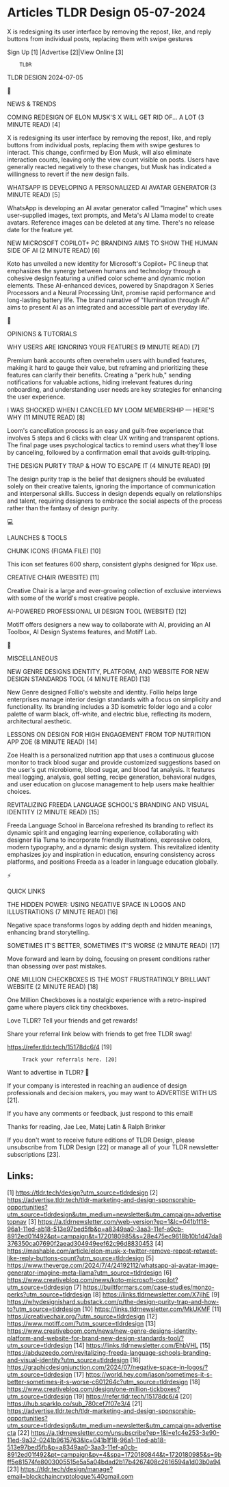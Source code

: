 # Articles TLDR Design 05-07-2024

X is redesigning its user interface by removing the repost, like, and
reply buttons from individual posts, replacing them with swipe
gestures  

 Sign Up [1] |Advertise [2]|View Online [3] 

		TLDR 

TLDR DESIGN 2024-07-05

📱 

NEWS & TRENDS

 COMING REDESIGN OF ELON MUSK'S X WILL GET RID OF... A LOT (3 MINUTE
READ) [4] 

 X is redesigning its user interface by removing the repost, like, and
reply buttons from individual posts, replacing them with swipe
gestures to interact. This change, confirmed by Elon Musk, will also
eliminate interaction counts, leaving only the view count visible on
posts. Users have generally reacted negatively to these changes, but
Musk has indicated a willingness to revert if the new design fails. 

 WHATSAPP IS DEVELOPING A PERSONALIZED AI AVATAR GENERATOR (3 MINUTE
READ) [5] 

 WhatsApp is developing an AI avatar generator called "Imagine" which
uses user-supplied images, text prompts, and Meta's AI Llama model to
create avatars. Reference images can be deleted at any time. There's
no release date for the feature yet. 

 NEW MICROSOFT COPILOT+ PC BRANDING AIMS TO SHOW THE HUMAN SIDE OF AI
(2 MINUTE READ) [6] 

 Koto has unveiled a new identity for Microsoft's Copilot+ PC lineup
that emphasizes the synergy between humans and technology through a
cohesive design featuring a unified color scheme and dynamic motion
elements. These AI-enhanced devices, powered by Snapdragon X Series
Processors and a Neural Processing Unit, promise rapid performance and
long-lasting battery life. The brand narrative of "Illumination
through AI" aims to present AI as an integrated and accessible part of
everyday life. 

🚀 

OPINIONS & TUTORIALS

 WHY USERS ARE IGNORING YOUR FEATURES (9 MINUTE READ) [7] 

 Premium bank accounts often overwhelm users with bundled features,
making it hard to gauge their value, but reframing and prioritizing
these features can clarify their benefits. Creating a "perk hub,"
sending notifications for valuable actions, hiding irrelevant features
during onboarding, and understanding user needs are key strategies for
enhancing the user experience. 

 I WAS SHOCKED WHEN I CANCELED MY LOOM MEMBERSHIP — HERE'S WHY (11
MINUTE READ) [8] 

 Loom's cancellation process is an easy and guilt-free experience that
involves 5 steps and 6 clicks with clear UX writing and transparent
options. The final page uses psychological tactics to remind users
what they'll lose by canceling, followed by a confirmation email that
avoids guilt-tripping. 

 THE DESIGN PURITY TRAP & HOW TO ESCAPE IT (4 MINUTE READ) [9] 

 The design purity trap is the belief that designers should be
evaluated solely on their creative talents, ignoring the importance of
communication and interpersonal skills. Success in design depends
equally on relationships and talent, requiring designers to embrace
the social aspects of the process rather than the fantasy of design
purity. 

💻 

LAUNCHES & TOOLS

 CHUNK ICONS (FIGMA FILE) [10] 

 This icon set features 600 sharp, consistent glyphs designed for 16px
use. 

 CREATIVE CHAIR (WEBSITE) [11] 

 Creative Chair is a large and ever-growing collection of exclusive
interviews with some of the world's most creative people. 

 AI-POWERED PROFESSIONAL UI DESIGN TOOL (WEBSITE) [12] 

 Motiff offers designers a new way to collaborate with AI, providing
an AI Toolbox, AI Design Systems features, and Motiff Lab. 

🎁 

MISCELLANEOUS

 NEW GENRE DESIGNS IDENTITY, PLATFORM, AND WEBSITE FOR NEW DESIGN
STANDARDS TOOL (4 MINUTE READ) [13] 

 New Genre designed Follio's website and identity. Follio helps large
enterprises manage interior design standards with a focus on
simplicity and functionality. Its branding includes a 3D isometric
folder logo and a color palette of warm black, off-white, and electric
blue, reflecting its modern, architectural aesthetic. 

 LESSONS ON DESIGN FOR HIGH ENGAGEMENT FROM TOP NUTRITION APP ZOE (8
MINUTE READ) [14] 

 Zoe Health is a personalized nutrition app that uses a continuous
glucose monitor to track blood sugar and provide customized
suggestions based on the user's gut microbiome, blood sugar, and blood
fat analysis. It features meal logging, analysis, goal setting, recipe
generation, behavioral nudges, and user education on glucose
management to help users make healthier choices. 

 REVITALIZING FREEDA LANGUAGE SCHOOL'S BRANDING AND VISUAL IDENTITY (2
MINUTE READ) [15] 

 Freeda Language School in Barcelona refreshed its branding to reflect
its dynamic spirit and engaging learning experience, collaborating
with designer Ilía Tuma to incorporate friendly illustrations,
expressive colors, modern typography, and a dynamic design system.
This revitalized identity emphasizes joy and inspiration in education,
ensuring consistency across platforms, and positions Freeda as a
leader in language education globally. 

⚡ 

QUICK LINKS

 THE HIDDEN POWER: USING NEGATIVE SPACE IN LOGOS AND ILLUSTRATIONS (7
MINUTE READ) [16] 

 Negative space transforms logos by adding depth and hidden meanings,
enhancing brand storytelling. 

 SOMETIMES IT'S BETTER, SOMETIMES IT'S WORSE (2 MINUTE READ) [17] 

 Move forward and learn by doing, focusing on present conditions
rather than obsessing over past mistakes. 

 ONE MILLION CHECKBOXES IS THE MOST FRUSTRATINGLY BRILLIANT WEBSITE (2
MINUTE READ) [18] 

 One Million Checkboxes is a nostalgic experience with a
retro-inspired game where players click tiny checkboxes. 

Love TLDR? Tell your friends and get rewards!

 Share your referral link below with friends to get free TLDR swag! 

 https://refer.tldr.tech/15178dc6/4 [19] 

		 Track your referrals here. [20] 

Want to advertise in TLDR? 📰

 If your company is interested in reaching an audience of design
professionals and decision makers, you may want to ADVERTISE WITH US
[21]. 

 If you have any comments or feedback, just respond to this email! 

Thanks for reading, 
Jae Lee, Matej Latin & Ralph Brinker 

If you don't want to receive future editions of TLDR Design, please
unsubscribe from TLDR Design [22] or manage all of your TLDR
newsletter subscriptions [23]. 

 

Links:
------
[1] https://tldr.tech/design?utm_source=tldrdesign
[2] https://advertise.tldr.tech/tldr-marketing-and-design-sponsorship-opportunities?utm_source=tldrdesign&utm_medium=newsletter&utm_campaign=advertisetopnav
[3] https://a.tldrnewsletter.com/web-version?ep=1&lc=041b1f18-96a1-11ed-ab18-513e97bed5fb&p=a8349aa0-3aa3-11ef-a0cb-8912ed01f492&pt=campaign&t=1720180985&s=28e475ec9618b10b1d47da8376350ca07690f2aead304949eef62c96d8830453
[4] https://mashable.com/article/elon-musk-x-twitter-remove-repost-retweet-like-reply-buttons-count?utm_source=tldrdesign
[5] https://www.theverge.com/2024/7/4/24192112/whatsapp-ai-avatar-image-generator-imagine-meta-llama?utm_source=tldrdesign
[6] https://www.creativebloq.com/news/koto-microsoft-copilot?utm_source=tldrdesign
[7] https://builtformars.com/case-studies/monzo-perks?utm_source=tldrdesign
[8] https://links.tldrnewsletter.com/X7jIhE
[9] https://whydesignishard.substack.com/p/the-design-purity-trap-and-how-to?utm_source=tldrdesign
[10] https://links.tldrnewsletter.com/MkUKMF
[11] https://creativechair.org/?utm_source=tldrdesign
[12] https://www.motiff.com/?utm_source=tldrdesign
[13] https://www.creativeboom.com/news/new-genre-designs-identity-platform-and-website-for-brand-new-design-standards-tool/?utm_source=tldrdesign
[14] https://links.tldrnewsletter.com/EhbVHL
[15] https://abduzeedo.com/revitalizing-freeda-language-schools-branding-and-visual-identity?utm_source=tldrdesign
[16] https://graphicdesignjunction.com/2024/07/negative-space-in-logos/?utm_source=tldrdesign
[17] https://world.hey.com/jason/sometimes-it-s-better-sometimes-it-s-worse-c601264c?utm_source=tldrdesign
[18] https://www.creativebloq.com/design/one-million-tickboxes?utm_source=tldrdesign
[19] https://refer.tldr.tech/15178dc6/4
[20] https://hub.sparklp.co/sub_780cef7f07e3/4
[21] https://advertise.tldr.tech/tldr-marketing-and-design-sponsorship-opportunities?utm_source=tldrdesign&utm_medium=newsletter&utm_campaign=advertisecta
[22] https://a.tldrnewsletter.com/unsubscribe?ep=1&l=e1c4e253-3e90-11ed-9a32-0241b9615763&lc=041b1f18-96a1-11ed-ab18-513e97bed5fb&p=a8349aa0-3aa3-11ef-a0cb-8912ed01f492&pt=campaign&pv=4&spa=1720180844&t=1720180985&s=9bff5e81574fe8003005515e5a5a04bdad2b17b4267408c2616594a1d03b0a94
[23] https://tldr.tech/design/manage?email=blockchaincryptologue%40gmail.com